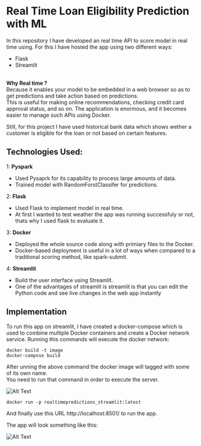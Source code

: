 # Real Time Loan Eligibility Prediction with ML 


In this repository I have developed an real time API to score model in real time using. For this I have hosted the app using two different ways: 
<br/>
- Flask
- Streamlit
   

<br/>
<b>Why Real time ?</b> <br/>
Because it enables your model
to be embedded in a web browser so as to get predictions and take action based on
predictions.<br/>
This is useful for making online recommendations, checking credit card approval status, and so on. The application is enormous, and it becomes easier to manage such APIs using Docker.

Still, for this project  I have used historical bank data which shows wether a customer is eligible for the loan or not based on certain features.


## Technologies Used:



1:  <b>Pyspark</b>
- Used Pysaprk for its capability to process large amounts of data. 
- Trained model with RandomForstClassifer for predictions.

  
2: <b>Flask</b> 
- Used Flask to implement model in real time.
- At first I wanted to test weather the app was running successfuly or not, thats why I used flask to evaluate it.

3: <b>Docker</b> 
- Deployed the whole source code along with primiary files to the Docker. <br/>
- Docker-based deployment is useful
in a lot of ways when compared to a traditional scoring method, like spark-submit.


4: <b>Streamlit</b> 
- Build the user interface using Streamlit.
- One of the advantages of streamlit is streamlit is that you can edit the Python code and see live changes in the web app
instantly

## Implementation


To run this app on streamlit, I have created a docker-compose which is used to combine multiple Docker containers and create a
Docker network service. Running this commands will execute the docker network:<br/>

    docker build -t image
    docker-compose build


After unning the above command the docker image will tagged with some of its own name. <br/>
You need to run that command in order to execute the server.

![Alt Text](https://github.com/akhilkapil/Real-Time-Webapp-on-Streamlit/blob/main/docker.PNG)

    docker run -p realtimepredictions_streamlit:latest

And finally use this URL http://localhost:8501/  to run the app.

The app will look something like this:

![Alt Text](https://github.com/akhilkapil/Real-Time-Webapp-on-Streamlit/blob/main/app.PNG)
